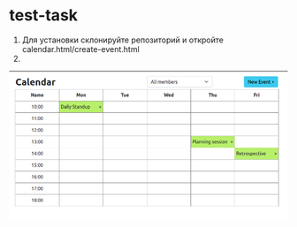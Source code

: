 # test-task
1. Для установки склонируйте репозиторий и откройте calendar.html/create-event.html
2. 
![Иллюстрация к проекту](/2021-02-12_17-55.png)
